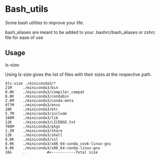 # Bash_utils

Some bash utilites to improve your life.



bash_aliases
are meant to be added to your .bashrc/bash_aliases or zshrc file for ease of use

## Usage

ls-size:

Using ls-size gives the list of files with their sizes at the respective path.
```
$ls-size ./miniconda3/*
21M     ./miniconda3/bin
8.0K    ./miniconda3/compiler_compat
8.0K    ./miniconda3/condabin
2.6M    ./miniconda3/conda-meta
977M    ./miniconda3/envs
28K     ./miniconda3/etc
5.7M    ./miniconda3/include
188M    ./miniconda3/lib
12K     ./miniconda3/LICENSE.txt
766M    ./miniconda3/pkgs
1.2M    ./miniconda3/share
12K     ./miniconda3/shell
8.0K    ./miniconda3/ssl
8.0K    ./miniconda3/x86_64-conda_cos6-linux-gnu
8.0K    ./miniconda3/x86_64-conda-linux-gnu
16G     .          #<-----------Total size
```
